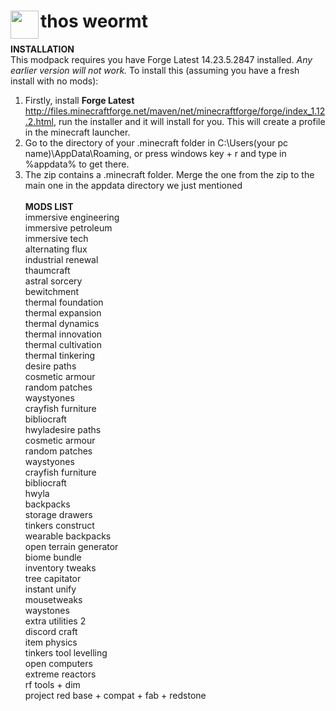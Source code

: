 # <img src="https://emojipedia-us.s3.dualstack.us-west-1.amazonaws.com/thumbs/160/apple/81/bug_1f41b.png" width="45" align="left"> thos weormt<br>

**INSTALLATION**<br>
This modpack requires you have Forge Latest 14.23.5.2847 installed. _Any earlier version will not work._ To install this (assuming you have a fresh install with no mods):<br>
1) Firstly, install **Forge Latest** http://files.minecraftforge.net/maven/net/minecraftforge/forge/index_1.12.2.html, run the installer and it will install for you. This will create a profile in the minecraft launcher.<br>
2) Go to the directory of your .minecraft folder in C:\Users\(your pc name)\AppData\Roaming, or press windows key + r and type in %appdata% to get there.<br>
3) The zip contains a .minecraft folder. Merge the one from the zip to the main one in the appdata directory we just mentioned<br><br>
**MODS LIST**<br>
immersive engineering<br>
immersive petroleum<br>
immersive tech<br>
alternating flux<br>
industrial renewal<br>
thaumcraft<br>
astral sorcery<br>
bewitchment<br>
thermal foundation<br>
thermal expansion<br>
thermal dynamics<br>
thermal innovation<br>
thermal cultivation<br>
thermal tinkering<br>
desire paths<br>
cosmetic armour<br>
random patches<br>
waystyones<br>
crayfish furniture<br>
bibliocraft<br>
hwyladesire paths<br>
cosmetic armour<br>
random patches<br>
waystyones<br>
crayfish furniture<br>
bibliocraft<br>
hwyla<br>
backpacks<br>
storage drawers<br>
tinkers construct<br>
wearable backpacks<br>
open terrain generator<br>
biome bundle<br>
inventory tweaks<br>
tree capitator<br>
instant unify<br>
mousetweaks<br>
waystones<br>
extra utilities 2<br>
discord craft<br>
item physics<br>
tinkers tool levelling<br>
open computers<br>
extreme reactors<br>
rf tools + dim<br>
project red base + compat + fab + redstone
